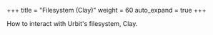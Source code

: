 +++
title = "Filesystem (Clay)"
weight = 60
auto_expand = true
+++

How to interact with Urbit's filesystem, Clay.
